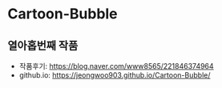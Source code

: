 # Cartoon-Bubble
## 열아홉번째 작품
* 작품후기: https://blog.naver.com/www8565/221846374964
* github.io: https://jeongwoo903.github.io/Cartoon-Bubble/
